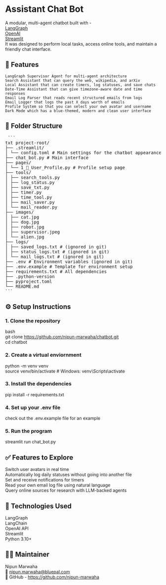# Assistant Chat Bot

A modular, multi-agent chatbot built with -   
    [LangGraph](https://github.com/langchain-ai/langgraph)  
    [OpenAI](https://platform.openai.com)  
    [Streamlit](https://streamlit.io)   
It was designed to perform local tasks, access online tools, and maintain a friendly chat interface.  


## 🧠 Features

    LangGraph Supervisor Agent for multi-agent architecture
    Search Assistant that can query the web, wikipedia, and arXiv 
    Local Assistant that can create timers, log statuses, and save chats
    Date-Time Assistant that can give timezone-aware date and time responses
    Email Log Parser that reads recent structured emails from logs
    Email Logger that logs the past X days worth of emails
    Profile System so that you can select your own avatar and username
    Dark Mode which has a blue-themed, modern and clean user interface


## 📁 Folder Structure

<pre lang="text"> ```
txt project-root/ 
├── .streamlit/ 
│ └── config.toml # Main settings for the chatbot appearance 
├── chat_bot.py # Main interface 
├── pages/ 
│ └── 1_👤_User_Profile.py # Profile setup page 
├── tools/ 
│ ├── search_tools.py 
│ ├── log_status.py 
│ ├── save_txt.py 
│ ├── timer.py 
│ ├── time_tool.py 
│ ├── mail_saver.py 
│ └── mail_reader.py 
├── images/ 
│ ├── cat.jpg 
│ ├── dog.jpg 
│ ├── robot.jpg
│ ├── supervisor.jpeg 
│ └── alien.jpg 
├── logs/ 
│ ├── saved_logs.txt # (ignored in git) 
│ ├── status_logs.txt # (ignored in git) 
│ └── mail_logs.txt # (ignored in git) 
├── .env # Environment variables (ignored in git) 
├── .env.example # Template for environment setup 
├── requirements.txt # All dependencies 
├── .python-version 
├── pyproject.toml 
└── README.md 
``` </pre>


## ⚙️ Setup Instructions

### 1. Clone the repository

bash  
git clone https://github.com/nipun-marwaha/chatbot.git  
cd chatbot  

### 2. Create a virtual enviornment

python -m venv venv  
source venv/bin/activate   # Windows: venv\Scripts\activate  

### 3. Install the dependencies

pip install -r requirements.txt  

### 4. Set up your .env file

check out the .env.example file for an example  

### 5. Run the program

streamlit run chat_bot.py  


## ✅ Features to Explore

Switch user avatars in real time  
Automatically log daily statuses without going into another file  
Set and receive notifications for timers  
Read your own email log file using natural language  
Query online sources for research with LLM-backed agents  


## 🧩 Technologies Used

LangGraph  
LangChain  
OpenAI API  
Streamlit  
Python 3.10+  


## 🙋‍♂️ Maintainer  
Nipun Marwaha  
📧 nipun.marwaha@bluepal.com  
🔗 GitHub - https://github.com/nipun-marwaha
